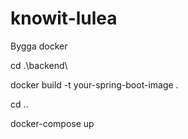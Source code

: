 # knowit-lulea

Bygga docker 

cd .\backend\ 

docker build -t your-spring-boot-image .

cd .. 

docker-compose up